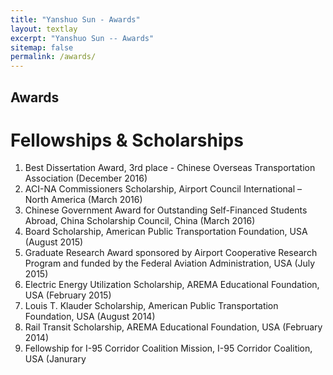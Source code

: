 ```yaml
---
title: "Yanshuo Sun - Awards"
layout: textlay
excerpt: "Yanshuo Sun -- Awards"
sitemap: false
permalink: /awards/
---
```


## Awards 

# Fellowships & Scholarships
  1. Best Dissertation Award, 3rd place - Chinese Overseas Transportation Association (December 2016)
  2. ACI-NA Commissioners Scholarship, Airport Council International – North America (March 2016)
  3. Chinese Government Award for Outstanding Self-Financed Students Abroad, China Scholarship Council, China (March 2016)
  4. Board Scholarship, American Public Transportation Foundation, USA (August 2015)
  5. Graduate Research Award sponsored by Airport Cooperative Research Program and funded by the Federal Aviation Administration, USA          (July 2015)
  6. Electric Energy Utilization Scholarship, AREMA Educational Foundation, USA (February 2015)
  7. Louis T. Klauder Scholarship, American Public Transportation Foundation, USA (August 2014)
  8. Rail Transit Scholarship, AREMA Educational Foundation, USA (February 2014)
  9. Fellowship for I-95 Corridor Coalition Mission, I-95 Corridor Coalition, USA (Janurary 

